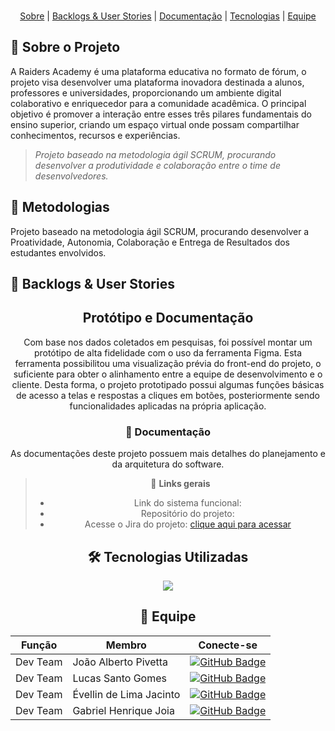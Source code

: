 <br id="topo">
<div align="center">
</div>

<p align="center">
  <a href=#sobre">Sobre</a>  |
  <a href=#backlog">Backlogs & User Stories</a>  |
  <a href=#documentacao"> Documentação</a>  |
  <a href=#tecnologias">Tecnologias</a>  |
  <a href=#equipe">Equipe</a>
</p>

## 📄 Sobre o Projeto
<span id="sobre">
A Raiders Academy é uma plataforma educativa no formato de fórum, o projeto visa desenvolver uma plataforma inovadora destinada a alunos, professores e universidades, proporcionando um ambiente digital colaborativo e enriquecedor para a comunidade acadêmica. O principal objetivo é promover a interação entre esses três pilares fundamentais do ensino superior, criando um espaço virtual onde possam compartilhar conhecimentos, recursos e experiências.


>_Projeto baseado na metodologia ágil SCRUM, procurando desenvolver a produtividade e colaboração entre o time de desenvolvedores._
  
## 📄 Metodologias
<span id="metodologias">
Projeto baseado na metodologia ágil SCRUM, procurando desenvolver a Proatividade, Autonomia, Colaboração e Entrega de Resultados dos estudantes envolvidos.

## 👷 Backlogs & User Stories
<div align="center">
<!--   <img src="requisitos.png"> -->
<!--   <img src="requisitosnf.png"> -->


## Protótipo e Documentação
<span id="prototipo">
    Com base nos dados coletados em pesquisas, foi possível montar um protótipo de alta fidelidade com o uso da ferramenta Figma. Esta ferramenta possibilitou uma visualização prévia do front-end do projeto, o suficiente para obter o alinhamento entre a equipe de desenvolvimento e o cliente. Desta forma, o projeto prototipado possui algumas funções básicas de acesso a telas e respostas a cliques em botões, posteriormente sendo funcionalidades aplicadas na própria aplicação.
<!--     O acesso ao protótipo pode ser feito <a href="https://www.figma.com/proto/aoRbpLGfGNXeTD0hLtrsDr/Projeto-Integrador?node-id=0-1&t=P5UiG1z4EAXU1bLR-1">aqui</a> -->


### 📄 Documentação 
As documentações deste projeto possuem mais detalhes do planejamento e da arquitetura do software. 
<!-- Elas podem ser acessadas pelos links: [Documentação do projeto](documentacao_compras_pi.pdf)
E [Documentação ihc](ihc_compras.pdf). <br> -->

<span id="link">
    
> 🔗 **Links gerais** <br>
> - Link do sistema funcional: <!--- [clique aqui para acessar](https://projeto-mvc-restful-frontend.vercel.app) -->
> - Repositório do projeto: <!-- [clique aqui para acessar](https://github.com/thiago-diegoli/Projeto-MVC-RESTful) -->
> - Acesse o Jira do projeto: [clique aqui para acessar](https://evellin.atlassian.net/jira/software/projects/SCRUM/boards/1/timeline)


## 🛠️ Tecnologias Utilizadas 
<span id="tecnologias">
    <p align="center">
      <a href="https://skillicons.dev">
    <img src="https://skillicons.dev/icons?i=html,css,js,nodejs,mongodb,vercel,vscode,figma" />
  </a>
</p>
</span>


## :busts_in_silhouette: Equipe
</div>
<span id="equipe">

| Função          | Membro                   |  Conecte-se                  |
|-----------------|--------------------------|----------------------------------------------------------------------------------------------------------------------|
|   Dev Team      | João Alberto Pivetta     | [![GitHub Badge](https://img.shields.io/badge/GitHub-000000?style=flat&logo=github)](https://github.com/joaopivetta) |
|   Dev Team      | Lucas Santo Gomes        | [![GitHub Badge](https://img.shields.io/badge/GitHub-000000?style=flat&logo=github)](https://github.com/lucassantosgomes02) |
|   Dev Team      | Évellin de Lima Jacinto  | [![GitHub Badge](https://img.shields.io/badge/GitHub-000000?style=flat&logo=github)](https://github.com/evllinlima)  |
|   Dev Team      | Gabriel Henrique Joia    | [![GitHub Badge](https://img.shields.io/badge/GitHub-000000?style=flat&logo=github)](https://github.com/GabrielHJoia)|



